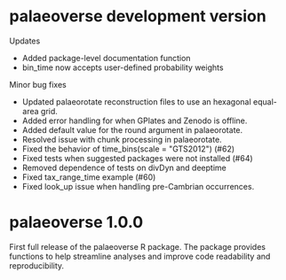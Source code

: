 # palaeoverse development version
Updates

* Added package-level documentation function
* bin_time now accepts user-defined probability weights

Minor bug fixes

* Updated palaeorotate reconstruction files to use an hexagonal equal-area grid.
* Added error handling for when GPlates and Zenodo is offline.
* Added default value for the round argument in palaeorotate. 
* Resolved issue with chunk processing in palaeorotate.
* Fixed the behavior of time_bins(scale = "GTS2012") (#62)
* Fixed tests when suggested packages were not installed (#64)
* Removed dependence of tests on divDyn and deeptime
* Fixed tax_range_time example (#60)
* Fixed look_up issue when handling pre-Cambrian occurrences.

# palaeoverse 1.0.0
First full release of the palaeoverse R package.
The package provides functions to help streamline analyses and improve code readability and reproducibility.
